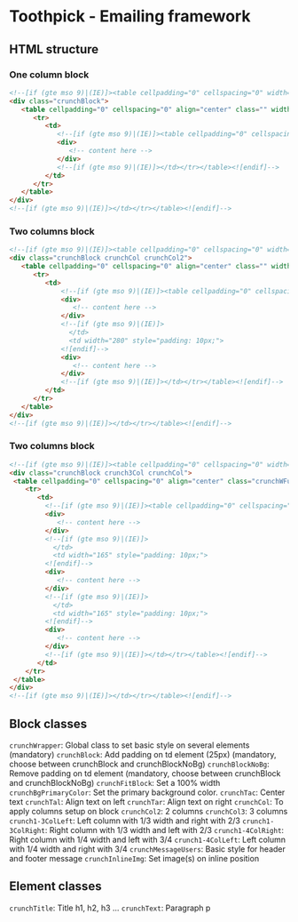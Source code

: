 # Toothpick - Emailing framework

## HTML structure

### One column block

```html
<!--[if (gte mso 9)|(IE)]><table cellpadding="0" cellspacing="0" width="600" align="center"><tr><td><![endif]-->
<div class="crunchBlock">
   <table cellpadding="0" cellspacing="0" align="center" class="" width="100%">
      <tr>
         <td>
            <!--[if (gte mso 9)|(IE)]><table cellpadding="0" cellspacing="0" width="600" align="center"><tr><td><![endif]-->
            <div>
               <!-- content here -->
            </div>
            <!--[if (gte mso 9)|(IE)]></td></tr></table><![endif]-->
         </td>
      </tr>
   </table>
</div>
<!--[if (gte mso 9)|(IE)]></td></tr></table><![endif]-->
```

### Two columns block

```html
<!--[if (gte mso 9)|(IE)]><table cellpadding="0" cellspacing="0" width="600" align="center"><tr><td><![endif]-->
<div class="crunchBlock crunchCol crunchCol2">
   <table cellpadding="0" cellspacing="0" align="center" class="" width="100%">
      <tr>
         <td>
             <!--[if (gte mso 9)|(IE)]><table cellpadding="0" cellspacing="0" width="600" align="center"><tr><td width="280" style="padding: 10px;"><![endif]-->
             <div>
                <!-- content here -->
             </div>
             <!--[if (gte mso 9)|(IE)]>
               </td>
               <td width="280" style="padding: 10px;">
             <![endif]-->
             <div>
                <!-- content here -->
             </div>
             <!--[if (gte mso 9)|(IE)]></td></tr></table><![endif]-->
         </td>
      </tr>
   </table>
</div>
<!--[if (gte mso 9)|(IE)]></td></tr></table><![endif]-->
```

### Two columns block

```html
<!--[if (gte mso 9)|(IE)]><table cellpadding="0" cellspacing="0" width="600" align="center"><tr><td><![endif]-->
<div class="crunchBlock crunch3Col crunchCol">
 <table cellpadding="0" cellspacing="0" align="center" class="crunchWFull" width="100%">
    <tr>
       <td>
         <!--[if (gte mso 9)|(IE)]><table cellpadding="0" cellspacing="0" width="540" align="center"><tr><td width="165" style="padding: 10px;"><![endif]-->
         <div>
            <!-- content here -->
         </div>
         <!--[if (gte mso 9)|(IE)]>
           </td>
           <td width="165" style="padding: 10px;">
         <![endif]-->
         <div>
            <!-- content here -->
         </div>
         <!--[if (gte mso 9)|(IE)]>
           </td>
           <td width="165" style="padding: 10px;">
         <![endif]-->
         <div>
            <!-- content here -->
         </div>
         <!--[if (gte mso 9)|(IE)]></td></tr></table><![endif]-->
       </td>
    </tr>
 </table>
</div>
<!--[if (gte mso 9)|(IE)]></td></tr></table><![endif]-->
```

## Block classes

`crunchWrapper`: Global class to set basic style on several elements (mandatory)
`crunchBlock`: Add padding on td element (25px) (mandatory, choose between crunchBlock and crunchBlockNoBg)
`crunchBlockNoBg`: Remove padding on td element (mandatory, choose between crunchBlock and crunchBlockNoBg)
`crunchFitBlock`: Set a 100% width
`crunchBgPrimaryColor`: Set the primary background color.
`crunchTac`: Center text
`crunchTal`: Align text on left
`crunchTar`: Align text on right
`crunchCol`: To apply columns setup on block
`crunchCol2`: 2 columns
`crunchCol3`: 3 columns
`crunch1-3ColLeft`: Left column with 1/3 width and right with 2/3
`crunch1-3ColRight`: Right column with 1/3 width and left with 2/3
`crunch1-4ColRight`: Right column with 1/4 width and left with 3/4
`crunch1-4ColLeft`: Left column with 1/4 width and right with 3/4
`crunchMessageUsers`: Basic style for header and footer message
`crunchInlineImg`: Set image(s) on inline position

## Element classes

`crunchTitle`: Title h1, h2, h3 ...
`crunchText`: Paragraph p
